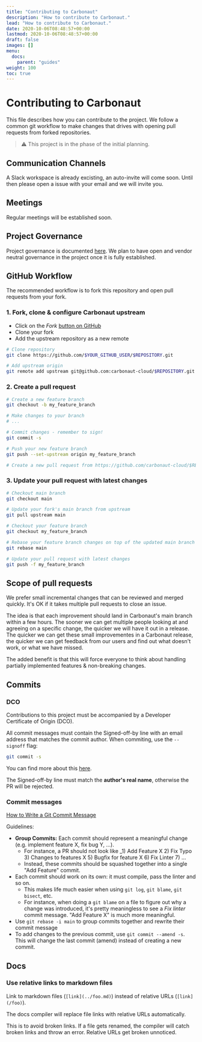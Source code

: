 ```yaml
---
title: "Contributing to Carbonaut"
description: "How to contribute to Carbonaut."
lead: "How to contribute to Carbonaut."
date: 2020-10-06T08:48:57+00:00
lastmod: 2020-10-06T08:48:57+00:00
draft: false
images: []
menu:
  docs:
    parent: "guides"
weight: 100
toc: true
---
```


# Contributing to Carbonaut
This file describes how you can contribute to the project. We follow a common git workflow to make changes that drives with opening pull requests from forked repositories.

> :warning: This project is in the phase of the initial planning.

## Communication Channels

A Slack workspace is already excisting, an auto-invite will come soon. Until then please open a issue with your email and we will invite you.

## Meetings

Regular meetings will be established soon.

## Project Governance

Project governance is documented [here](https://github.com/Carbonaut/community).
We plan to have open and vendor neutral governance in the project once it is fully established.


## GitHub Workflow

The recommended workflow is to fork this repository and open pull requests from your fork.


### 1. Fork, clone & configure Carbonaut upstream

- Click on the _Fork_ [button on GitHub]( https://docs.github.com/en/get-started/quickstart/fork-a-repo)
- Clone your fork
- Add the upstream repository as a new remote

```sh
# Clone repository
git clone https://github.com/$YOUR_GITHUB_USER/$REPOSITORY.git

# Add upstream origin
git remote add upstream git@github.com:carbonaut-cloud/$REPOSITORY.git
```

### 2. Create a pull request

```sh
# Create a new feature branch
git checkout -b my_feature_branch

# Make changes to your branch
# ...

# Commit changes - remember to sign!
git commit -s

# Push your new feature branch
git push --set-upstream origin my_feature_branch

# Create a new pull request from https://github.com/carbonaut-cloud/$REPOSITORY
```

### 3. Update your pull request with latest changes

```sh
# Checkout main branch
git checkout main

# Update your fork's main branch from upstream
git pull upstream main

# Checkout your feature branch
git checkout my_feature_branch

# Rebase your feature branch changes on top of the updated main branch
git rebase main

# Update your pull request with latest changes
git push -f my_feature_branch
```

## Scope of pull requests

We prefer small incremental changes that can be reviewed and merged quickly.
It's OK if it takes multiple pull requests to close an issue.

The idea is that each improvement should land in Carbonaut's main branch within a
few hours.  The sooner we can get multiple people looking at and agreeing on a
specific change, the quicker we will have it out in a release.  The quicker we
can get these small improvementes in a Carbonaut release, the quicker we can get
feedback from our users and find out what doesn't work, or what we have missed.

The added benefit is that this will force everyone to think about handling
partially implemented features & non-breaking changes.

## Commits

### DCO

Contributions to this project must be accompanied by a Developer Certificate of
Origin (DCO).

All commit messages must contain the Signed-off-by line with an email address that matches the commit author. When commiting, use the `--signoff` flag:

```sh
git commit -s
```

You can find more about this [here]( https://docs.github.com/en/authentication/managing-commit-signature-verification/signing-commits).

The Signed-off-by line must match the **author's real name**, otherwise the PR will be rejected.

### Commit messages

[How to Write a Git Commit Message](https://chris.beams.io/posts/git-commit/)

Guidelines:

- **Group Commits:** Each commit should represent a meaningful change (e.g. implement feature X, fix bug Y, ...).
  - For instance, a PR should not look like _1) Add Feature X 2) Fix Typo 3) Changes to features X 5) Bugfix for feature X 6) Fix Linter 7) ...
  - Instead, these commits should be squashed together into a single "Add Feature" commit.
- Each commit should work on its own: it must compile, pass the linter and so on.
  - This makes life much easier when using `git log`, `git blame`, `git bisect`, etc.
  - For instance, when doing a `git blame` on a file to figure out why a change
  was introduced, it's pretty meaningless to see a _Fix linter_ commit message.
  "Add Feature X" is much more meaningful.
- Use `git rebase -i main` to group commits together and rewrite their commit message
- To add changes to the previous commit, use `git commit --amend -s`. This will
  change the last commit (amend) instead of creating a new commit.


[^1]: See [https://www.conventionalcommits.org](https://www.conventionalcommits.org)

## Docs

### Use relative links to markdown files

Link to markdown files (`[link](../foo.md)`) instead of relative URLs
(`[link](/foo)`).

The docs compiler will replace file links with relative URLs automatically.

This is to avoid broken links. If a file gets renamed, the compiler will
catch broken links and throw an error. Relative URLs get broken unnoticed.